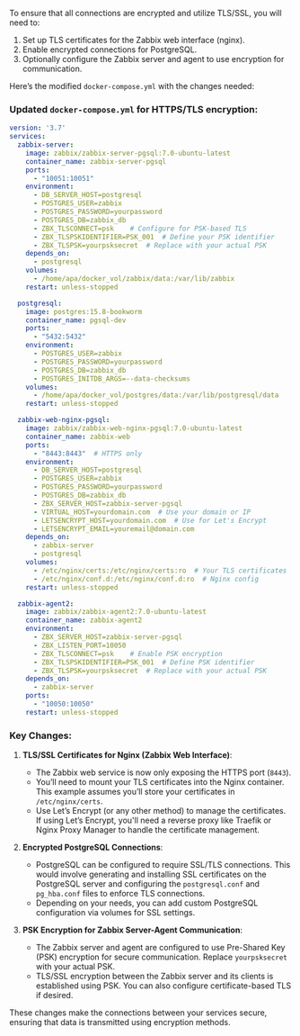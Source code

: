 To ensure that all connections are encrypted and utilize TLS/SSL, you will need to:

1. Set up TLS certificates for the Zabbix web interface (nginx).
2. Enable encrypted connections for PostgreSQL.
3. Optionally configure the Zabbix server and agent to use encryption for communication.

Here’s the modified `docker-compose.yml` with the changes needed:

### Updated `docker-compose.yml` for HTTPS/TLS encryption:

```yaml
version: '3.7'
services:
  zabbix-server:
    image: zabbix/zabbix-server-pgsql:7.0-ubuntu-latest
    container_name: zabbix-server-pgsql
    ports:
      - "10051:10051"
    environment:
      - DB_SERVER_HOST=postgresql
      - POSTGRES_USER=zabbix
      - POSTGRES_PASSWORD=yourpassword
      - POSTGRES_DB=zabbix_db
      - ZBX_TLSCONNECT=psk    # Configure for PSK-based TLS
      - ZBX_TLSPSKIDENTIFIER=PSK_001  # Define your PSK identifier
      - ZBX_TLSPSK=yourpsksecret  # Replace with your actual PSK
    depends_on:
      - postgresql
    volumes:
      - /home/apa/docker_vol/zabbix/data:/var/lib/zabbix
    restart: unless-stopped

  postgresql:
    image: postgres:15.8-bookworm
    container_name: pgsql-dev
    ports:
      - "5432:5432"
    environment:
      - POSTGRES_USER=zabbix
      - POSTGRES_PASSWORD=yourpassword
      - POSTGRES_DB=zabbix_db
      - POSTGRES_INITDB_ARGS=--data-checksums
    volumes:
      - /home/apa/docker_vol/postgres/data:/var/lib/postgresql/data
    restart: unless-stopped

  zabbix-web-nginx-pgsql:
    image: zabbix/zabbix-web-nginx-pgsql:7.0-ubuntu-latest
    container_name: zabbix-web
    ports:
      - "8443:8443"  # HTTPS only
    environment:
      - DB_SERVER_HOST=postgresql
      - POSTGRES_USER=zabbix
      - POSTGRES_PASSWORD=yourpassword
      - POSTGRES_DB=zabbix_db
      - ZBX_SERVER_HOST=zabbix-server-pgsql
      - VIRTUAL_HOST=yourdomain.com  # Use your domain or IP
      - LETSENCRYPT_HOST=yourdomain.com  # Use for Let's Encrypt
      - LETSENCRYPT_EMAIL=youremail@domain.com
    depends_on:
      - zabbix-server
      - postgresql
    volumes:
      - /etc/nginx/certs:/etc/nginx/certs:ro  # Your TLS certificates
      - /etc/nginx/conf.d:/etc/nginx/conf.d:ro  # Nginx config
    restart: unless-stopped

  zabbix-agent2:
    image: zabbix/zabbix-agent2:7.0-ubuntu-latest
    container_name: zabbix-agent2
    environment:
      - ZBX_SERVER_HOST=zabbix-server-pgsql
      - ZBX_LISTEN_PORT=10050
      - ZBX_TLSCONNECT=psk    # Enable PSK encryption
      - ZBX_TLSPSKIDENTIFIER=PSK_001  # Define PSK identifier
      - ZBX_TLSPSK=yourpsksecret  # Replace with your actual PSK
    depends_on:
      - zabbix-server
    ports:
      - "10050:10050"
    restart: unless-stopped
```

### Key Changes:

1. **TLS/SSL Certificates for Nginx (Zabbix Web Interface)**:
   - The Zabbix web service is now only exposing the HTTPS port (`8443`).
   - You’ll need to mount your TLS certificates into the Nginx container. This example assumes you’ll store your certificates in `/etc/nginx/certs`.
   - Use Let’s Encrypt (or any other method) to manage the certificates. If using Let’s Encrypt, you'll need a reverse proxy like Traefik or Nginx Proxy Manager to handle the certificate management.

2. **Encrypted PostgreSQL Connections**:
   - PostgreSQL can be configured to require SSL/TLS connections. This would involve generating and installing SSL certificates on the PostgreSQL server and configuring the `postgresql.conf` and `pg_hba.conf` files to enforce TLS connections.
   - Depending on your needs, you can add custom PostgreSQL configuration via volumes for SSL settings.

3. **PSK Encryption for Zabbix Server-Agent Communication**:
   - The Zabbix server and agent are configured to use Pre-Shared Key (PSK) encryption for secure communication. Replace `yourpsksecret` with your actual PSK.
   - TLS/SSL encryption between the Zabbix server and its clients is established using PSK. You can also configure certificate-based TLS if desired.

These changes make the connections between your services secure, ensuring that data is transmitted using encryption methods.